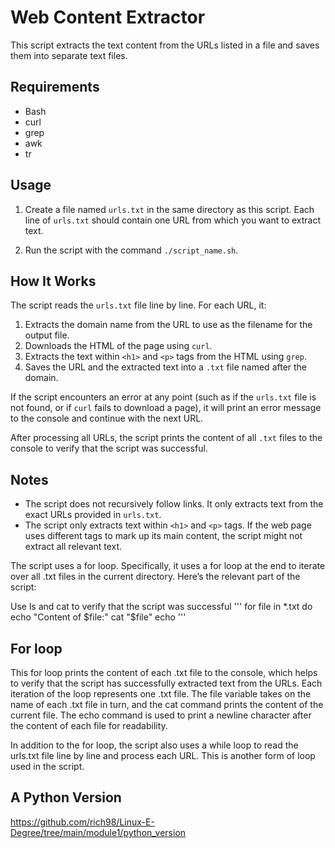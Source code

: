 # Web Content Extractor

This script extracts the text content from the URLs listed in a file and saves them into separate text files.

## Requirements

- Bash
- curl
- grep
- awk
- tr

## Usage

1. Create a file named `urls.txt` in the same directory as this script. Each line of `urls.txt` should contain one URL from which you want to extract text.

2. Run the script with the command `./script_name.sh`.

## How It Works

The script reads the `urls.txt` file line by line. For each URL, it:

1. Extracts the domain name from the URL to use as the filename for the output file.
2. Downloads the HTML of the page using `curl`.
3. Extracts the text within `<h1>` and `<p>` tags from the HTML using `grep`.
4. Saves the URL and the extracted text into a `.txt` file named after the domain.

If the script encounters an error at any point (such as if the `urls.txt` file is not found, or if `curl` fails to download a page), it will print an error message to the console and continue with the next URL.

After processing all URLs, the script prints the content of all `.txt` files to the console to verify that the script was successful.

## Notes

- The script does not recursively follow links. It only extracts text from the exact URLs provided in `urls.txt`.
- The script only extracts text within `<h1>` and `<p>` tags. If the web page uses different tags to mark up its main content, the script might not extract all relevant text.

The script uses a for loop. Specifically, it uses a for loop at the end to iterate over all .txt files in the current directory. Here’s the relevant part of the script:

Use ls and cat to verify that the script was successful
'''
for file in *.txt
do
    echo "Content of $file:"
    cat "$file"
    echo
'''

## For loop
This for loop prints the content of each .txt file to the console, which helps to verify that the script has successfully extracted text from the URLs. Each iteration of the loop represents one .txt file. The file variable takes on the name of each .txt file in turn, and the cat command prints the content of the current file. The echo command is used to print a newline character after the content of each file for readability.

In addition to the for loop, the script also uses a while loop to read the urls.txt file line by line and process each URL. This is another form of loop used in the script.

## A Python Version
https://github.com/rich98/Linux-E-Degree/tree/main/module1/python_version

